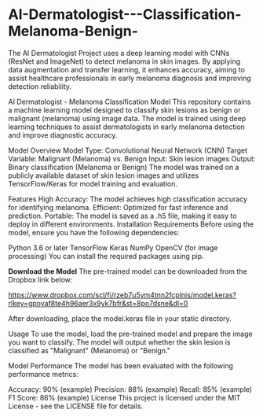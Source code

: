 # AI-Dermatologist---Classification-Melanoma-Benign-
The AI Dermatologist Project uses a deep learning model with CNNs (ResNet and ImageNet) to detect melanoma in skin images. By applying data augmentation and transfer learning, it enhances accuracy, aiming to assist healthcare professionals in early melanoma diagnosis and improving detection reliability.

AI Dermatologist - Melanoma Classification Model
This repository contains a machine learning model designed to classify skin lesions as benign or malignant (melanoma) using image data. The model is trained using deep learning techniques to assist dermatologists in early melanoma detection and improve diagnostic accuracy.

Model Overview
Model Type: Convolutional Neural Network (CNN)
Target Variable: Malignant (Melanoma) vs. Benign
Input: Skin lesion images
Output: Binary classification (Melanoma or Benign)
The model was trained on a publicly available dataset of skin lesion images and utilizes TensorFlow/Keras for model training and evaluation.

Features
High Accuracy: The model achieves high classification accuracy for identifying melanoma.
Efficient: Optimized for fast inference and prediction.
Portable: The model is saved as a .h5 file, making it easy to deploy in different environments.
Installation
Requirements
Before using the model, ensure you have the following dependencies:

Python 3.6 or later
TensorFlow
Keras
NumPy
OpenCV (for image processing)
You can install the required packages using pip.

**Download the Model**
The pre-trained model can be downloaded from the Dropbox link below:

https://www.dropbox.com/scl/fi/rzeb7u5ym4tnn2fcplnis/model.keras?rlkey=gpoyaf8te4h96aer3x9yk7bfr&st=8po7dsne&dl=0

After downloading, place the model.keras file in your static directory.

Usage
To use the model, load the pre-trained model and prepare the image you want to classify. The model will output whether the skin lesion is classified as "Malignant" (Melanoma) or "Benign."

Model Performance
The model has been evaluated with the following performance metrics:

Accuracy: 90% (example)
Precision: 88% (example)
Recall: 85% (example)
F1 Score: 86% (example)
License
This project is licensed under the MIT License - see the LICENSE file for details.
